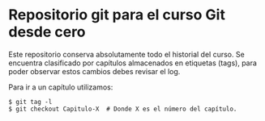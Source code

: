 # Repositorio git para el curso Git desde cero

Este repositorio conserva absolutamente todo el historial del curso.
Se encuentra clasificado por capítulos almacenados en etiquetas (tags), para
poder observar estos cambios debes revisar el log.

Para ir a un capítulo utilizamos:

    $ git tag -l
    $ git checkout Capitulo-X  # Donde X es el número del capítulo.
